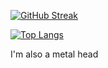 [![GitHub Streak](http://github-readme-streak-stats.herokuapp.com?user=Pyro569&theme=dark&background=000000)](https://git.io/streak-stats)

[![Top Langs](https://github-readme-stats.vercel.app/api/top-langs/?username=Pyro569&theme=dark&count=10)](https://github.com/Pyro569/github-readme-stats)

I'm also a metal head
